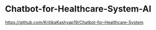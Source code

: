 # Chatbot-for-Healthcare-System-AI
https://github.com/KritikaKashyap19/Chatbot-for-Healthcare-System
